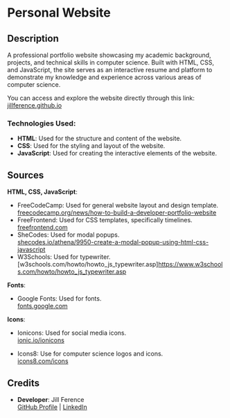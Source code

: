 # Personal Website
## Description
A professional portfolio website showcasing my academic background, projects, and technical skills in computer science. Built with HTML, CSS, and JavaScript, the site serves as an interactive resume and platform to demonstrate my knowledge and experience across various areas of computer science. 

You can access and explore the website directly through this link: [jillference.github.io](https://jillference.github.io)

### Technologies Used:
- **HTML**: Used for the structure and content of the website.
- **CSS**: Used for the styling and layout of the website.
- **JavaScript**: Used for creating the interactive elements of the website.

## Sources
**HTML, CSS, JavaScript**:  
- FreeCodeCamp: Used for general website layout and design template.
  <br>[freecodecamp.org/news/how-to-build-a-developer-portfolio-website](https://www.freecodecamp.org/news/how-to-build-a-developer-portfolio-website/)
- FreeFrontend: Used for CSS templates, specifically timelines.
  <br>[freefrontend.com](https://freefrontend.com/css-timelines/page/2/)<br>
- SheCodes: Used for modal popups.
  <br>[shecodes.io/athena/9950-create-a-modal-popup-using-html-css-javascript](https://www.shecodes.io/athena/9950-create-a-modal-popup-using-html-css-javascript)
- W3Schools: Used for typewriter.
  <br>[w3schools.com/howto/howto_js_typewriter.asp]https://www.w3schools.com/howto/howto_js_typewriter.asp

**Fonts**:  
- Google Fonts: Used for fonts.
  <br>[fonts.google.com](https://fonts.google.com/)

**Icons**:  
- Ionicons: Used for social media icons.
  <br>[ionic.io/ionicons](https://ionic.io/ionicons)
  
- Icons8: Use for computer science logos and icons.
  <br>[icons8.com/icons](https://icons8.com/icons/)

## Credits
- **Developer**: Jill Ference  
  [GitHub Profile](https://github.com/jillference) | [LinkedIn](https://linkedin.com/in/jillference)
